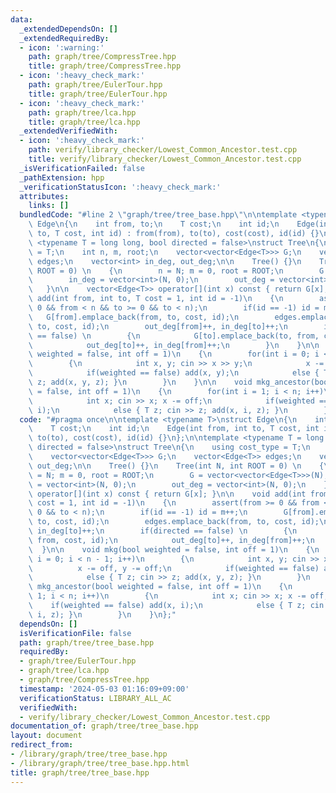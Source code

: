 ```yaml
---
data:
  _extendedDependsOn: []
  _extendedRequiredBy:
  - icon: ':warning:'
    path: graph/tree/CompressTree.hpp
    title: graph/tree/CompressTree.hpp
  - icon: ':heavy_check_mark:'
    path: graph/tree/EulerTour.hpp
    title: graph/tree/EulerTour.hpp
  - icon: ':heavy_check_mark:'
    path: graph/tree/lca.hpp
    title: graph/tree/lca.hpp
  _extendedVerifiedWith:
  - icon: ':heavy_check_mark:'
    path: verify/library_checker/Lowest_Common_Ancestor.test.cpp
    title: verify/library_checker/Lowest_Common_Ancestor.test.cpp
  _isVerificationFailed: false
  _pathExtension: hpp
  _verificationStatusIcon: ':heavy_check_mark:'
  attributes:
    links: []
  bundledCode: "#line 2 \"graph/tree/tree_base.hpp\"\n\ntemplate <typename T>\nstruct\
    \ Edge\n{\n    int from, to;\n    T cost;\n    int id;\n    Edge(int from, int\
    \ to, T cost, int id) : from(from), to(to), cost(cost), id(id) {}\n};\n\ntemplate\
    \ <typename T = long long, bool directed = false>\nstruct Tree\n{\n    using cost_type\
    \ = T;\n    int n, m, root;\n    vector<vector<Edge<T>>> G;\n    vector<Edge<T>>\
    \ edges;\n    vector<int> in_deg, out_deg;\n\n    Tree() {}\n    Tree(int N, int\
    \ ROOT = 0) \n    {\n        n = N; m = 0, root = ROOT;\n        G = vector<vector<Edge<T>>>(N);\n\
    \        in_deg = vector<int>(N, 0);\n        out_deg = vector<int>(N, 0);\n \
    \   }\n\n    vector<Edge<T>> operator[](int x) const { return G[x]; }\n\n    void\
    \ add(int from, int to, T cost = 1, int id = -1)\n    {\n        assert(from >=\
    \ 0 && from < n && to >= 0 && to < n);\n        if(id == -1) id = m++;\n     \
    \   G[from].emplace_back(from, to, cost, id);\n        edges.emplace_back(from,\
    \ to, cost, id);\n        out_deg[from]++, in_deg[to]++;\n        if(directed\
    \ == false) \n        {\n            G[to].emplace_back(to, from, cost, id);\n\
    \            out_deg[to]++, in_deg[from]++;\n        }\n    }\n\n    void mkg(bool\
    \ weighted = false, int off = 1)\n    {\n        for(int i = 0; i < n - 1; i++)\n\
    \        {\n            int x, y; cin >> x >> y;\n            x -= off, y -= off;\n\
    \            if(weighted == false) add(x, y);\n            else { T z; cin >>\
    \ z; add(x, y, z); }\n        }\n    }\n\n    void mkg_ancestor(bool weighted\
    \ = false, int off = 1)\n    {\n        for(int i = 1; i < n; i++)\n        {\n\
    \            int x; cin >> x; x -= off;\n            if(weighted == false) add(x,\
    \ i);\n            else { T z; cin >> z; add(x, i, z); }\n        }\n    }\n};\n"
  code: "#pragma once\n\ntemplate <typename T>\nstruct Edge\n{\n    int from, to;\n\
    \    T cost;\n    int id;\n    Edge(int from, int to, T cost, int id) : from(from),\
    \ to(to), cost(cost), id(id) {}\n};\n\ntemplate <typename T = long long, bool\
    \ directed = false>\nstruct Tree\n{\n    using cost_type = T;\n    int n, m, root;\n\
    \    vector<vector<Edge<T>>> G;\n    vector<Edge<T>> edges;\n    vector<int> in_deg,\
    \ out_deg;\n\n    Tree() {}\n    Tree(int N, int ROOT = 0) \n    {\n        n\
    \ = N; m = 0, root = ROOT;\n        G = vector<vector<Edge<T>>>(N);\n        in_deg\
    \ = vector<int>(N, 0);\n        out_deg = vector<int>(N, 0);\n    }\n\n    vector<Edge<T>>\
    \ operator[](int x) const { return G[x]; }\n\n    void add(int from, int to, T\
    \ cost = 1, int id = -1)\n    {\n        assert(from >= 0 && from < n && to >=\
    \ 0 && to < n);\n        if(id == -1) id = m++;\n        G[from].emplace_back(from,\
    \ to, cost, id);\n        edges.emplace_back(from, to, cost, id);\n        out_deg[from]++,\
    \ in_deg[to]++;\n        if(directed == false) \n        {\n            G[to].emplace_back(to,\
    \ from, cost, id);\n            out_deg[to]++, in_deg[from]++;\n        }\n  \
    \  }\n\n    void mkg(bool weighted = false, int off = 1)\n    {\n        for(int\
    \ i = 0; i < n - 1; i++)\n        {\n            int x, y; cin >> x >> y;\n  \
    \          x -= off, y -= off;\n            if(weighted == false) add(x, y);\n\
    \            else { T z; cin >> z; add(x, y, z); }\n        }\n    }\n\n    void\
    \ mkg_ancestor(bool weighted = false, int off = 1)\n    {\n        for(int i =\
    \ 1; i < n; i++)\n        {\n            int x; cin >> x; x -= off;\n        \
    \    if(weighted == false) add(x, i);\n            else { T z; cin >> z; add(x,\
    \ i, z); }\n        }\n    }\n};"
  dependsOn: []
  isVerificationFile: false
  path: graph/tree/tree_base.hpp
  requiredBy:
  - graph/tree/EulerTour.hpp
  - graph/tree/lca.hpp
  - graph/tree/CompressTree.hpp
  timestamp: '2024-05-03 01:16:09+09:00'
  verificationStatus: LIBRARY_ALL_AC
  verifiedWith:
  - verify/library_checker/Lowest_Common_Ancestor.test.cpp
documentation_of: graph/tree/tree_base.hpp
layout: document
redirect_from:
- /library/graph/tree/tree_base.hpp
- /library/graph/tree/tree_base.hpp.html
title: graph/tree/tree_base.hpp
---
```

